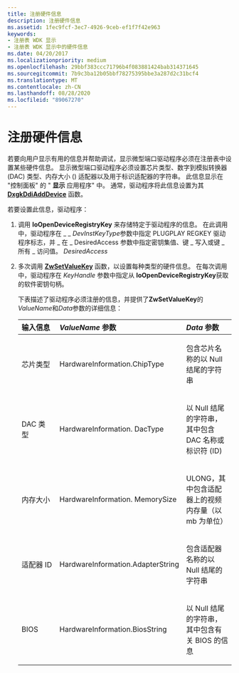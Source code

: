 ```yaml
---
title: 注册硬件信息
description: 注册硬件信息
ms.assetid: 1fec9fcf-3ec7-4926-9ceb-ef1f7f42e963
keywords:
- 注册表 WDK 显示
- 注册表 WDK 显示中的硬件信息
ms.date: 04/20/2017
ms.localizationpriority: medium
ms.openlocfilehash: 29bbf383ccc71796b4f083881424bab314371645
ms.sourcegitcommit: 7b9c3ba12b05bbf78275395bbe3a287d2c31bcf4
ms.translationtype: MT
ms.contentlocale: zh-CN
ms.lasthandoff: 08/28/2020
ms.locfileid: "89067270"
---
```

# <a name="registering-hardware-information"></a>注册硬件信息


若要向用户显示有用的信息并帮助调试，显示微型端口驱动程序必须在注册表中设置某些硬件信息。 显示微型端口驱动程序必须设置芯片类型、数字到模拟转换器 (DAC) 类型、内存大小 () 适配器以及用于标识适配器的字符串。 此信息显示在 "控制面板" 的 " **显示** 应用程序" 中。 通常，驱动程序将此信息设置为其 [**DxgkDdiAddDevice**](/windows-hardware/drivers/ddi/dispmprt/nc-dispmprt-dxgkddi_add_device) 函数。

若要设置此信息，驱动程序：

1.  调用 **IoOpenDeviceRegistryKey** 来存储特定于驱动程序的信息。 在此调用中，驱动程序在 \_ \_ *DevInstKeyType*参数中指定 PLUGPLAY REGKEY 驱动程序标志，并 \_ 在 \_ DesiredAccess 参数中指定密钥集值、键 \_ 写入或键 \_ 所有 \_ 访问值。 *DesiredAccess*

2.  多次调用 [**ZwSetValueKey**](/windows-hardware/drivers/ddi/wdm/nf-wdm-zwsetvaluekey) 函数，以设置每种类型的硬件信息。 在每次调用中，驱动程序在 *KeyHandle* 参数中指定从 **IoOpenDeviceRegistryKey**获取的软件密钥句柄。

    下表描述了驱动程序必须注册的信息，并提供了**ZwSetValueKey**的*ValueName*和*Data*参数的详细信息：

    <table>
    <colgroup>
    <col width="33%" />
    <col width="33%" />
    <col width="33%" />
    </colgroup>
    <thead>
    <tr class="header">
    <th align="left">输入信息</th>
    <th align="left"><em>ValueName</em> 参数</th>
    <th align="left"><em>Data</em> 参数</th>
    </tr>
    </thead>
    <tbody>
    <tr class="odd">
    <td align="left"><p>芯片类型</p></td>
    <td align="left"><p>HardwareInformation.ChipType</p></td>
    <td align="left"><p>包含芯片名称的以 Null 结尾的字符串</p></td>
    </tr>
    <tr class="even">
    <td align="left"><p>DAC 类型</p></td>
    <td align="left"><p>HardwareInformation. DacType</p></td>
    <td align="left"><p>以 Null 结尾的字符串，其中包含 DAC 名称或标识符 (ID) </p></td>
    </tr>
    <tr class="odd">
    <td align="left"><p>内存大小</p></td>
    <td align="left"><p>HardwareInformation. MemorySize</p></td>
    <td align="left"><p>ULONG，其中包含适配器上的视频内存量（以 mb 为单位）</p></td>
    </tr>
    <tr class="even">
    <td align="left"><p>适配器 ID</p></td>
    <td align="left"><p>HardwareInformation.AdapterString</p></td>
    <td align="left"><p>包含适配器名称的以 Null 结尾的字符串</p></td>
    </tr>
    <tr class="odd">
    <td align="left"><p>BIOS</p></td>
    <td align="left"><p>HardwareInformation.BiosString</p></td>
    <td align="left"><p>以 Null 结尾的字符串，其中包含有关 BIOS 的信息</p></td>
    </tr>
    </tbody>
    </table>

     

 


